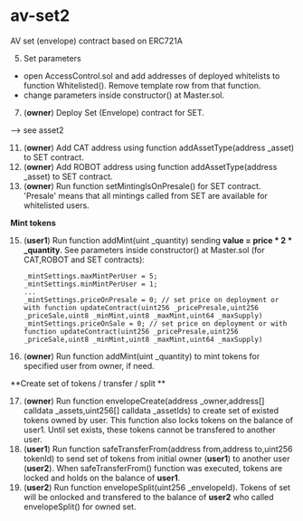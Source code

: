 # av-set2
AV set (envelope) contract based on ERC721A

5) Set parameters
- open AccessControl.sol and add addresses of deployed whitelists to function Whitelisted(). Remove template row from that function.
- change parameters inside constructor() at Master.sol.
7) (**owner**) Deploy Set (Envelope) contract for SET.

--> see asset2

11) (**owner**) Add CAT address using function addAssetType(address _asset) to SET contract.
12) (**owner**) Add ROBOT address using function addAssetType(address _asset) to SET contract.
13) (**owner**) Run function setMintingIsOnPresale() for SET contract. 'Presale' means that all mintings called from SET are available for whitelisted users.

**Mint tokens**

15) (**user1**) Run function addMint(uint _quantity) sending **value = price * 2 * _quantity**. See parameters inside constructor() at Master.sol (for CAT,ROBOT and SET contracts):

        _mintSettings.maxMintPerUser = 5;
        _mintSettings.minMintPerUser = 1;
        ...
        _mintSettings.priceOnPresale = 0; // set price on deployment or with function updateContract(uint256 _pricePresale,uint256 _priceSale,uint8 _minMint,uint8 _maxMint,uint64 _maxSupply)
        _mintSettings.priceOnSale = 0; // set price on deployment or with function updateContract(uint256 _pricePresale,uint256 _priceSale,uint8 _minMint,uint8 _maxMint,uint64 _maxSupply)

15) (**owner**) Run function addMint(uint _quantity) to mint tokens for specified user from owner, if need.

**Create set of tokens / transfer / split **

17) (**owner**) Run function envelopeCreate(address _owner,address[] calldata _assets,uint256[] calldata _assetIds) to create set of existed tokens owned by user. This function also locks tokens on the balance of user1. Until set exists, these tokens cannot be transfered to another user.
18) (**user1**) Run function safeTransferFrom(address from,address to,uint256 tokenId) to send set of tokens from initial owner (**user1**) to another user (**user2**). When safeTransferFrom() function was executed, tokens are locked and holds on the balance of **user1**.
19) (**user2**) Run function envelopeSplit(uint256 _envelopeId). Tokens of set will be onlocked and transfered to the balance of **user2** who called envelopeSplit() for owned set.

